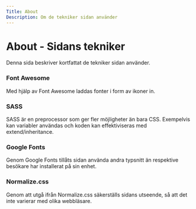 ```yaml
---
Title: About
Description: Om de tekniker sidan använder
---
```


About - Sidans tekniker
==================
Denna sida beskriver kortfattat de tekniker sidan använder.

### Font Awesome
Med hjälp av Font Awesome laddas fonter i form av ikoner in.

### SASS
SASS är en preprocessor som ger fler möjligheter än bara CSS.
Exempelvis kan variabler användas och koden kan effektiviseras med extend/inheritance.

### Google Fonts
Genom Google Fonts tillåts sidan använda andra typsnitt än respektive besökare har installerat på sin enhet.

### Normalize.css
Genom att utgå ifrån Normalize.css säkerställs sidans utseende, så att det inte varierar med olika webbläsare.
